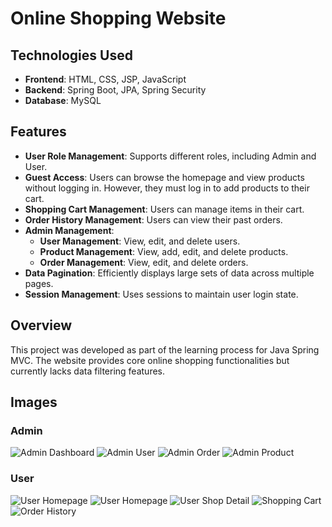 # Online Shopping Website

## Technologies Used
- **Frontend**: HTML, CSS, JSP, JavaScript
- **Backend**: Spring Boot, JPA, Spring Security
- **Database**: MySQL

## Features
- **User Role Management**: Supports different roles, including Admin and User.
- **Guest Access**: Users can browse the homepage and view products without logging in. However, they must log in to add products to their cart.
- **Shopping Cart Management**: Users can manage items in their cart.
- **Order History Management**: Users can view their past orders.
- **Admin Management**:
  - **User Management**: View, edit, and delete users.
  - **Product Management**: View, add, edit, and delete products.
  - **Order Management**: View, edit, and delete orders.
- **Data Pagination**: Efficiently displays large sets of data across multiple pages.
- **Session Management**: Uses sessions to maintain user login state.

## Overview
This project was developed as part of the learning process for Java Spring MVC. The website provides core online shopping functionalities but currently lacks data filtering features.

## Images
### Admin
![Admin Dashboard](https://husteduvn-my.sharepoint.com/:i:/g/personal/thai_hx225393_sis_hust_edu_vn/Easff73XXtNJjloJmF5_5PkBP7oJXEdLpBGpogRMcU7adQ?e=FXHO0O)
![Admin User](https://husteduvn-my.sharepoint.com/:i:/g/personal/thai_hx225393_sis_hust_edu_vn/EWD8qvxiUBtEsG2dQfPtUqgBiUtRlPAvFWzRPx9AMMlqXQ?e=iKYeho)
![Admin Order](https://husteduvn-my.sharepoint.com/:i:/g/personal/thai_hx225393_sis_hust_edu_vn/EZsizZJkAbNBmiqVtHTPfswBsYULtFjtJPpyTfXFLBf1ew?e=hSXDGz)
![Admin Product](https://husteduvn-my.sharepoint.com/:i:/g/personal/thai_hx225393_sis_hust_edu_vn/EaCdFRqYBSdLh7SBCUmsMhcB37EXYyRsogz44kXj_h_tkw?e=bxE68a)

### User
![User Homepage](https://husteduvn-my.sharepoint.com/:i:/g/personal/thai_hx225393_sis_hust_edu_vn/ERGZeYKvSxtAiOCXhDHqy9oBj4i3l6JTXM1DVxkJnqaF8w?e=NCfPex)
![User Homepage](https://husteduvn-my.sharepoint.com/:i:/g/personal/thai_hx225393_sis_hust_edu_vn/EVqO-lKe6XpJoSZ16D8EFLUBP1RVDYGm7EGsEDSieHyH2g?e=RKtIKZ)
![User Shop Detail](https://husteduvn-my.sharepoint.com/:i:/g/personal/thai_hx225393_sis_hust_edu_vn/EckVKAboDmVFpS7rfCmtTyQBssC5wnm9TRG3aiDLaa7GLQ?e=91dJ2B)
![Shopping Cart](https://husteduvn-my.sharepoint.com/:i:/g/personal/thai_hx225393_sis_hust_edu_vn/ETKTGyFXuXRAi-oIo3OOgJ4BQDtfpzj_QDZgpNKkPzs8mw?e=toRExw)
![Order History](https://husteduvn-my.sharepoint.com/:i:/g/personal/thai_hx225393_sis_hust_edu_vn/ERw7BlO2vw1ApcW1uFjnbI4BOlKMfmZ0XEZis7ysV90NnQ?e=OT67rt)

